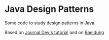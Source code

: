 # Java Design Patterns

Some code to study design patterns in Java.

Based on [Journal Dev's tutorial](https://www.journaldev.com/1827/java-design-patterns-example-tutorial)
and on [Baeldung](https://www.baeldung.com/java-constructors-vs-static-factory-methods)
